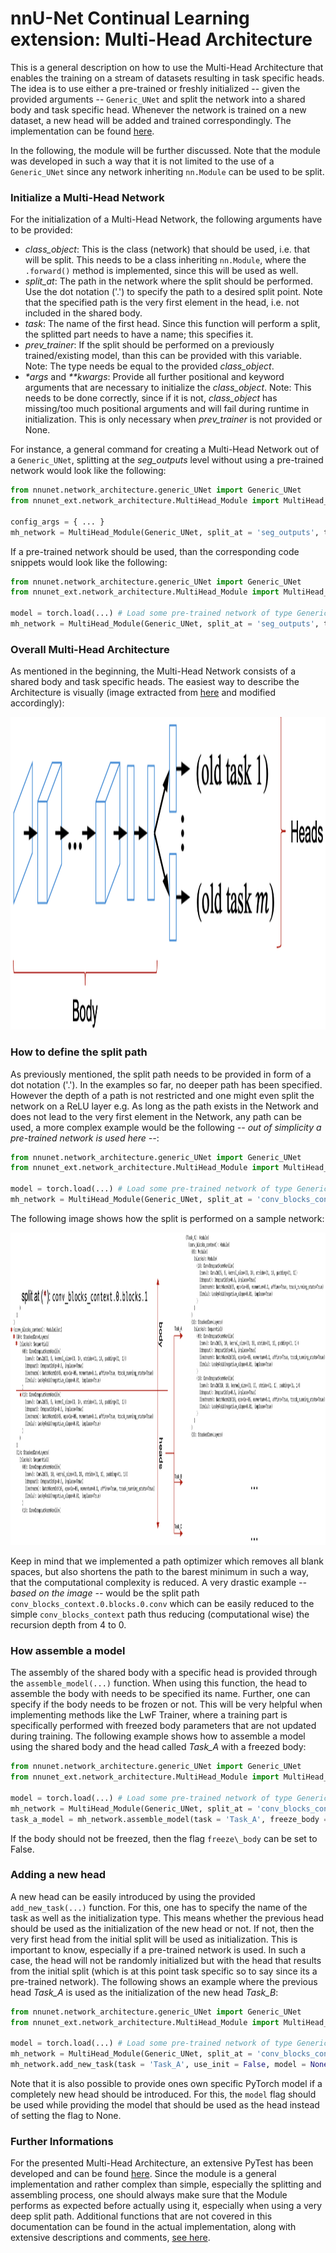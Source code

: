 # nnU-Net Continual Learning extension: Multi-Head Architecture

This is a general description on how to use the Multi-Head Architecture that enables the training on a stream of datasets resulting in task specific heads. The idea is to use either a pre-trained or freshly initialized -- given the provided arguments -- `Generic_UNet` and split the network into a shared body and task specific head. Whenever the network is trained on a new dataset, a new head will be added and trained correspondingly. The implementation can be found [here](https://github.com/camgbus/Lifelong-nnUNet/blob/continual_learning/nnunet_ext/network_architecture/MultiHead_Module.py).

In the following, the module will be further discussed. Note that the module was developed in such a way that it is not limited to the use of a `Generic_UNet` since any network inheriting `nn.Module` can be used to be split.

### Initialize a Multi-Head Network
For the initialization of a Multi-Head Network, the following arguments have to be provided:
*   *class_object*: This is the class (network) that should be used, i.e. that will be split. This needs to be a class inheriting `nn.Module`, where the `.forward()` method is implemented, since this will be used as well.
*   *split_at*: The path in the network where the split should be performed. Use the dot notation ('.') to specify the path to a desired split point. Note that the specified path is the very first element in the head, i.e. not included in the shared body.
*   *task*: The name of the first head. Since this function will perform a split, the splitted part needs to have a name; this specifies it.
*   *prev_trainer*: If the split should be performed on a previously trained/existing model, than this can be provided with this variable. Note: The type needs be equal to the provided *class_object*.
*   *&ast;args* and *&ast;&ast;kwargs*: Provide all further positional and keyword arguments that are necessary to initialize the *class_object*. Note: This needs to be done correctly, since if it is not, *class_object* has missing/too much positional arguments and will fail during runtime in initialization. This is only necessary when *prev_trainer* is not provided or None.

For instance, a general command for creating a Multi-Head Network out of a `Generic_UNet`, splitting at the *seg\_outputs* level without using a pre-trained network would look like the following:

```python
from nnunet.network_architecture.generic_UNet import Generic_UNet
from nnunet_ext.network_architecture.MultiHead_Module import MultiHead_Module 

config_args = { ... }
mh_network = MultiHead_Module(Generic_UNet, split_at = 'seg_outputs', task = 'Task_A', prev_trainer = None, **config_args)
```

If a pre-trained network should be used, than the corresponding code snippets would look like the following:

```python
from nnunet.network_architecture.generic_UNet import Generic_UNet
from nnunet_ext.network_architecture.MultiHead_Module import MultiHead_Module 

model = torch.load(...) # Load some pre-trained network of type Generic_UNet
mh_network = MultiHead_Module(Generic_UNet, split_at = 'seg_outputs', task = 'Task_A', prev_trainer = model)
```

### Overall Multi-Head Architecture
As mentioned in the beginning, the Multi-Head Network consists of a shared body and task specific heads. The easiest way to describe the Architecture is visually (image extracted from [here](https://arxiv.org/pdf/1606.09282.pdf) and modified accordingly):

<p align="center">
    <img src="references/MH_Architecture.png" width="700" height="500" title="Multi-Head Architecture extracted from [here](https://arxiv.org/pdf/1606.09282.pdf) and modified accordingly"/>
</p>

### How to define the split path
As previously mentioned, the split path needs to be provided in form of a dot notation ('.'). In the examples so far, no deeper path has been specified. However the depth of a path is not restricted and one might even split the network on a ReLU layer e.g. As long as the path exists in the Network and does not lead to the very first element in the Network, any path can be used, a more complex example would be the following *-- out of simplicity a pre-trained network is used here --*:

```python
from nnunet.network_architecture.generic_UNet import Generic_UNet
from nnunet_ext.network_architecture.MultiHead_Module import MultiHead_Module 

model = torch.load(...) # Load some pre-trained network of type Generic_UNet
mh_network = MultiHead_Module(Generic_UNet, split_at = 'conv_blocks_context.0.blocks.1', task = 'Task_A', prev_trainer = model)
```

The following image shows how the split is performed on a sample network:

<p align="center">
    <img src="references/example_split.png" width="700" height="500" title="Multi-Head Architecture split_at explained"/>
</p>

Keep in mind that we implemented a path optimizer which removes all blank spaces, but also shortens the path to the barest minimum in such a way, that the computational complexity is reduced. A very drastic example *-- based on the image --* would be the split path `conv_blocks_context.0.blocks.0.conv` which can be easily reduced to the simple `conv_blocks_context` path thus reducing (computational wise) the recursion depth from 4 to 0.

### How assemble a model
The assembly of the shared body with a specific head is provided through the `assemble_model(...)` function. When using this function, the head to assemble the body with needs to be specified its name. Further, one can specify if the body needs to be frozen or not. This will be very helpful when implementing methods like the LwF Trainer, where a training part is specifically performed with freezed body parameters that are not updated during training. The following example shows how to assemble a model using the shared body and the head called *Task\_A* with a freezed body:

```python
from nnunet.network_architecture.generic_UNet import Generic_UNet
from nnunet_ext.network_architecture.MultiHead_Module import MultiHead_Module 

model = torch.load(...) # Load some pre-trained network of type Generic_UNet
mh_network = MultiHead_Module(Generic_UNet, split_at = 'conv_blocks_context.0.blocks.1', task = 'Task_A', prev_trainer = model)
task_a_model = mh_network.assemble_model(task = 'Task_A', freeze_body = True)
```

If the body should not be freezed, then the flag `freeze\_body` can be set to False.


### Adding a new head
A new head can be easily introduced by using the provided `add_new_task(...)` function. For this, one has to specify the name of the task as well as the initialization type. This means whether the previous head should be used as the initialization of the new head or not. If not, then the very first head from the initial split will be used as initialization. This is important to know, especially if a pre-trained network is used. In such a case, the head will not be randomly initialized but with the head that results from the initial split (which is at this point task specific so to say since its a pre-trained network). The following shows an example where the previous head *Task\_A* is used as the initialization of the new head *Task\_B*:

```python
from nnunet.network_architecture.generic_UNet import Generic_UNet
from nnunet_ext.network_architecture.MultiHead_Module import MultiHead_Module 

model = torch.load(...) # Load some pre-trained network of type Generic_UNet
mh_network = MultiHead_Module(Generic_UNet, split_at = 'conv_blocks_context.0.blocks.1', task = 'Task_A', prev_trainer = model)
mh_network.add_new_task(task = 'Task_A', use_init = False, model = None)
```

Note that it is also possible to provide ones own specific PyTorch model if a completely new head should be introduced. For this, the `model` flag should be used while providing the model that should be used as the head instead of setting the flag to None.

### Further Informations
For the presented Multi-Head Architecture, an extensive PyTest has been developed and can be found [here](https://github.com/camgbus/Lifelong-nnUNet/blob/continual_learning/test/network_architecture/test_MultiHead_Module.py). Since the module is a general implementation and rather complex than simple, especially the splitting and assembling process, one should always make sure that the Module performs as expected before actually using it, especially when using a very deep split path.
Additional functions that are not covered in this documentation can be found in the actual implementation, along with extensive descriptions and comments, [see here](https://github.com/camgbus/Lifelong-nnUNet/blob/continual_learning/nnunet_ext/network_architecture/MultiHead_Module.py).
